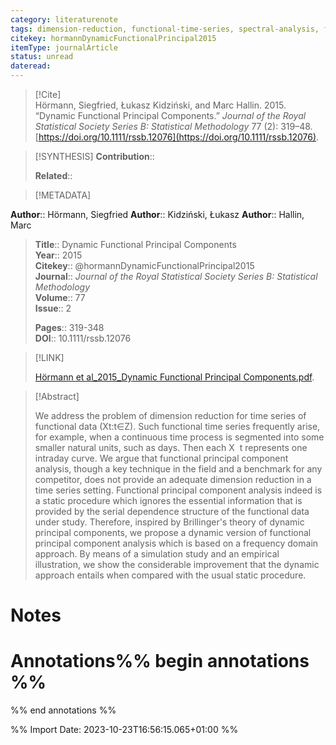 ```yaml
---
category: literaturenote
tags: dimension-reduction, functional-time-series, spectral-analysis, functional-principal-components
citekey: hormannDynamicFunctionalPrincipal2015
itemType: journalArticle
status: unread  
dateread:  
---
```


> [!Cite]  
> Hörmann, Siegfried, Łukasz Kidziński, and Marc Hallin. 2015. “Dynamic Functional Principal Components.” _Journal of the Royal Statistical Society Series B: Statistical Methodology_ 77 (2): 319–48. [https://doi.org/10.1111/rssb.12076](https://doi.org/10.1111/rssb.12076).

> [!SYNTHESIS] 
>**Contribution**::
>
>**Related**:: 
>

> [!METADATA]  
>
**Author**:: Hörmann, Siegfried
**Author**:: Kidziński, Łukasz
**Author**:: Hallin, Marc<br>
> **Title**:: Dynamic Functional Principal Components    
> **Year**:: 2015     
> **Citekey**:: @hormannDynamicFunctionalPrincipal2015    
>**Journal**:: *Journal of the Royal Statistical Society Series B: Statistical Methodology*    
>**Volume**:: 77    
>**Issue**:: 2     
>    
>    
>     
> **Pages**:: 319-348    
>**DOI**:: 10.1111/rssb.12076    
>

> [!LINK] 
>
> [Hörmann et al_2015_Dynamic Functional Principal Components.pdf](file:///Users/steven/Library/CloudStorage/GoogleDrive-steven.golovkine@ul.ie/My%20Drive/bibliography/Journal%20of%20the%20Royal%20Statistical%20Society%20Series%20B%20Statistical%20Methodology/2015/Hörmann%20et%20al_2015_Dynamic%20Functional%20Principal%20Components.pdf).

>[!Abstract]
>
>We address the problem of dimension reduction for time series of functional data (Xt:t∈Z). Such functional time series frequently arise, for example, when a continuous time process is segmented into some smaller natural units, such as days. Then each X  t represents one intraday curve. We argue that functional principal component analysis, though a key technique in the field and a benchmark for any competitor, does not provide an adequate dimension reduction in a time series setting. Functional principal component analysis indeed is a static procedure which ignores the essential information that is provided by the serial dependence structure of the functional data under study. Therefore, inspired by Brillinger's theory of dynamic principal components, we propose a dynamic version of functional principal component analysis which is based on a frequency domain approach. By means of a simulation study and an empirical illustration, we show the considerable improvement that the dynamic approach entails when compared with the usual static procedure.
>>


# Notes<br>
# Annotations%% begin annotations %%  
 
  
%% end annotations %%

%% Import Date: 2023-10-23T16:56:15.065+01:00 %%
